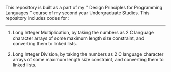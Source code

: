 This repository is built as a part of my " Design Principles for Programming Languages " course of my second year Undergraduate Studies. This repository includes codes for :<hr>
1. Long Integer Multiplication, by taking the numbers as 2 C language character arrays of some maximum length size constraint, and converting them to linked lists.<br><br>
2. Long Integer Division, by taking the numbers as 2 C language character arrays of some maximum length size constraint, and converting them to linked lists.<br><br>
